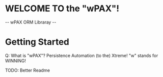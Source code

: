 # WELCOME TO the "wPAX"!

-- wPAX ORM Libraray -- 

# Getting Started

Q: What is "wPAX"?
Persistence Automation (to the) Xtreme!
"w" stands for WINNING! 

TODO: Better Readme
